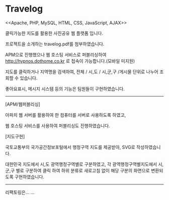 # Travelog

<<Apache, PHP, MySQL, HTML, CSS, JavaScript, AJAX>>

클릭가능한 지도를 활용한 사진공유 웹 플랫폼 입니다.

프로젝트을 소개하는 travelog.pdf를 첨부하였습니다.

APM으로 진행했으나 웹 호스팅 서비스로 퍼블리싱하여 http://hypnos.dothome.co.kr 로 접속이 가능합니다.(모바일 미지원)

지도를 클릭하거나 지역명을 검색하여, 전체 / 시,도 / 시,군,구 /게시물 단위로 나누어 조회할 수 있습니다.

좋아요표시, 메시지 시스템 등의 기능은 팀원들이 구현하였습니다.

<hr/>

[APM/웹퍼블리싱]

아파치 웹 서버를 활용하여 한 컴퓨터를 서버로 사용하도록 하였고,

웹 호스팅 서비스를 사용하여 퍼블리싱도 진행하였습니다.


[지도구현]

국토교통부의 국가공간정보포털에서 행정구역 지도를 제공받아, SVG로 작성하였습니다.

대한민국 지도에서 시,도 광역행정구역별로 구분하였고, 각 광역행정구역별지도에서 시,군,구 별로 구분하여 클릭 하여 하위 분류로 새로고침 없이 해당 구분의 화면으로 변환되도록 구현하였습니다.

<hr/>

리팩토링은... ...
